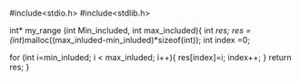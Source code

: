 #include<stdio.h>
#include<stdlib.h>

int* my_range (int Min_included, int max_included){
  int *res;
  res =(int*)malloc((max_inluded-min_inluded)*sizeof(int));
  int index =0;
  
  for (int i=min_inluded; i < max_inluded; i++){
    res[index]=i;
    index++;
  }
  return res; 
}
